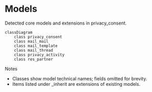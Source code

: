 # Models

Detected core models and extensions in privacy_consent.

```mermaid
classDiagram
    class privacy_consent
    class mail_mail
    class mail_template
    class mail_thread
    class privacy_activity
    class res_partner
```

Notes
- Classes show model technical names; fields omitted for brevity.
- Items listed under _inherit are extensions of existing models.
